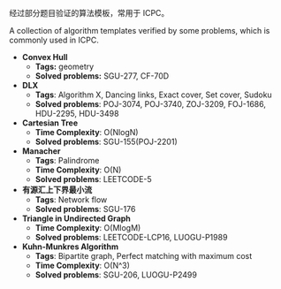 经过部分题目验证的算法模板，常用于 ICPC。

A collection of algorithm templates verified by some problems, which is commonly used in ICPC.

- **Convex Hull**
  - **Tags:** geometry
  - **Solved problems:** SGU-277, CF-70D
- **DLX**
  - **Tags**: Algorithm X, Dancing links, Exact cover, Set cover, Sudoku
  - **Solved problems**: POJ-3074, POJ-3740, ZOJ-3209, FOJ-1686, HDU-2295, HDU-3498
- **Cartesian Tree**
  - **Time Complexity**: O(NlogN)
  - **Solved problems**: SGU-155(POJ-2201)
- **Manacher**
  - **Tags**: Palindrome
  - **Time Complexity**: O(N)
  - **Solved problems**: LEETCODE-5
- **有源汇上下界最小流**
  - **Tags**: Network flow
  - **Solved problems**: SGU-176
- **Triangle in Undirected Graph**
  - **Time Complexity**: O(MlogM)
  - **Solved problems**: LEETCODE-LCP16, LUOGU-P1989
- **Kuhn-Munkres Algorithm**
  - **Tags**: Bipartite graph, Perfect matching with maximum cost
  - **Time Complexity**: O(N^3)
  - **Solved problems**: SGU-206, LUOGU-P2499


